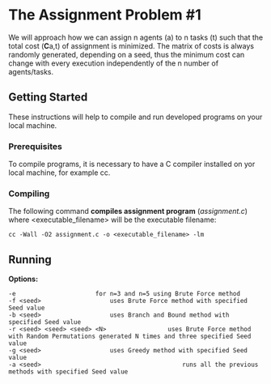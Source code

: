 
# The Assignment Problem #1

We will approach how we can assign n agents (a) to n tasks (t) such that the total cost (**C**a,t) of assignment is minimized. The matrix of costs is always randomly generated, depending on a seed, thus the minimum cost can change with every execution independently of the n number of agents/tasks.

##  Getting Started
These instructions will help to compile and run developed programs on your local machine.

### Prerequisites
To compile programs, it is necessary to have a C compiler installed on yor local machine, for example cc. 

### Compiling
The following command **compiles assignment program** (*assignment.c*) where <executable_filename>  will be the executable filename: 

```
cc -Wall -O2 assignment.c -o <executable_filename> -lm
```

## Running

**Options:**
```
-e				  		for n=3 and n=5 using Brute Force method
-f <seed>					uses Brute Force method with specified Seed value
-b <seed>					uses Branch and Bound method with specified Seed value
-r <seed> <seed> <seed> <N>	                uses Brute Force method with Random Permutations generated N times and three specified Seed value
-g <seed> 					uses Greedy method with specified Seed value
-a <seed>                                       runs all the previous methods with specified Seed value
```


